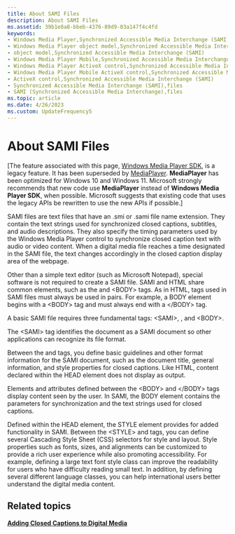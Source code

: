 ```yaml
---
title: About SAMI Files
description: About SAMI Files
ms.assetid: 39b1e8a8-bbeb-4376-89d9-03a147f4c4fd
keywords:
- Windows Media Player,Synchronized Accessible Media Interchange (SAMI)
- Windows Media Player object model,Synchronized Accessible Media Interchange (SAMI)
- object model,Synchronized Accessible Media Interchange (SAMI)
- Windows Media Player Mobile,Synchronized Accessible Media Interchange (SAMI)
- Windows Media Player ActiveX control,Synchronized Accessible Media Interchange (SAMI)
- Windows Media Player Mobile ActiveX control,Synchronized Accessible Media Interchange (SAMI)
- ActiveX control,Synchronized Accessible Media Interchange (SAMI)
- Synchronized Accessible Media Interchange (SAMI),files
- SAMI (Synchronized Accessible Media Interchange),files
ms.topic: article
ms.date: 4/26/2023
ms.custom: UpdateFrequency5
---
```


# About SAMI Files

\[The feature associated with this page, [Windows Media Player SDK](/windows/win32/wmp/windows-media-player-sdk), is a legacy feature. It has been superseded by [MediaPlayer](/uwp/api/Windows.Media.Playback.MediaPlayer). **MediaPlayer** has been optimized for Windows 10 and Windows 11. Microsoft strongly recommends that new code use **MediaPlayer** instead of **Windows Media Player SDK**, when possible. Microsoft suggests that existing code that uses the legacy APIs be rewritten to use the new APIs if possible.\]

SAMI files are text files that have an .smi or .sami file name extension. They contain the text strings used for synchronized closed captions, subtitles, and audio descriptions. They also specify the timing parameters used by the Windows Media Player control to synchronize closed caption text with audio or video content. When a digital media file reaches a time designated in the SAMI file, the text changes accordingly in the closed caption display area of the webpage.

Other than a simple text editor (such as Microsoft Notepad), special software is not required to create a SAMI file. SAMI and HTML share common elements, such as the <HEAD> and &lt;BODY&gt; tags. As in HTML, tags used in SAMI files must always be used in pairs. For example, a BODY element begins with a &lt;BODY&gt; tag and must always end with a &lt;/BODY&gt; tag.

A basic SAMI file requires three fundamental tags: &lt;SAMI&gt;, <HEAD>, and &lt;BODY&gt;.

The &lt;SAMI&gt; tag identifies the document as a SAMI document so other applications can recognize its file format.

Between the <HEAD> and </HEAD> tags, you define basic guidelines and other format information for the SAMI document, such as the document title, general information, and style properties for closed captions. Like HTML, content declared within the HEAD element does not display as output.

Elements and attributes defined between the &lt;BODY&gt; and &lt;/BODY&gt; tags display content seen by the user. In SAMI, the BODY element contains the parameters for synchronization and the text strings used for closed captions.

Defined within the HEAD element, the STYLE element provides for added functionality in SAMI. Between the &lt;STYLE&gt; and </STYLE> tags, you can define several Cascading Style Sheet (CSS) selectors for style and layout. Style properties such as fonts, sizes, and alignments can be customized to provide a rich user experience while also promoting accessibility. For example, defining a large text font style class can improve the readability for users who have difficulty reading small text. In addition, by defining several different language classes, you can help international users better understand the digital media content.

## Related topics

<dl> <dt>

[**Adding Closed Captions to Digital Media**](adding-closed-captions-to-digital-media.md)
</dt> </dl>

 

 





